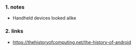 ### 1. notes
* Handheld devices looked alike

 
### 2. links
* https://thehistoryofcomputing.net/the-history-of-android



